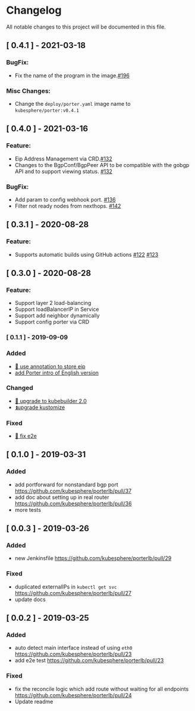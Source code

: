 # Changelog
All notable changes to this project will be documented in this file.

## [ 0.4.1 ] - 2021-03-18

### **BugFix:**
- Fix the name of the program in the image.[#196](https://github.com/kubesphere/porterlb/pull/196)

### **Misc Changes:**
- Change the `deploy/porter.yaml` image name to `kubesphere/porter:v0.4.1`

## [ 0.4.0 ] - 2021-03-16

### **Feature:**
- Eip Address Management via CRD.[#132](https://github.com/kubesphere/porter/pull/132)
- Changes to the BgpConf/BgpPeer API to be compatible with the gobgp API and to support viewing status. [#132](https://github.com/kubesphere/porter/pull/132)

### **BugFix:**
- Add param to config webhook port. [#136](https://github.com/kubesphere/porter/pull/136)
- Filter not ready nodes from nexthops. [#142](https://github.com/kubesphere/porter/pull/142)

## [ 0.3.1 ] - 2020-08-28

### **Feature:**
- Supports automatic builds using GitHub actions [#122](https://github.com/kubesphere/porter/pull/122) [#123](https://github.com/kubesphere/porter/pull/123)

## [ 0.3.0 ] - 2020-08-28

### **Feature:**
- Support layer 2 load-balancing
- Support loadBalancerIP in Service
- Support add neighbor dynamically
- Support config porter via CRD

### [ 0.1.1 ] - 2019-09-09

### Added
- [🚒 use annotation to store eip](https://github.com/kubesphere/porterlb/pull/57)
- [add Porter intro of English version](https://github.com/kubesphere/porterlb/pull/53)

### Changed
- [🌟 upgrade to kubebuilder 2.0](https://github.com/kubesphere/porterlb/pull/54)
- [⏫upgrade kustomize](https://github.com/kubesphere/porterlb/pull/55)

### Fixed
- [🚒 fix e2e](https://github.com/kubesphere/porterlb/pull/56)

## [ 0.1.0 ] - 2019-03-31

### Added
 - add portforward for nonstandard bgp port <https://github.com/kubesphere/porterlb/pull/37>
 - add doc about setting up in real router <https://github.com/kubesphere/porterlb/pull/36>
 - more tests


## [ 0.0.3 ] - 2019-03-26

### Added
 - new Jenkinsfile <https://github.com/kubesphere/porterlb/pull/29>

### Fixed
 - duplicated externalIPs in `kubectl get svc` <https://github.com/kubesphere/porterlb/pull/27>
 - update docs

## [ 0.0.2 ] - 2019-03-25

### Added
 - auto detect main interface instead of using `eth0` <https://github.com/kubesphere/porterlb/pull/23>
 - add e2e test <https://github.com/kubesphere/porterlb/pull/23>

### Fixed
 - fix the reconcile logic which add route without waiting for all endpoints  <https://github.com/kubesphere/porterlb/pull/24>
 - Update readme